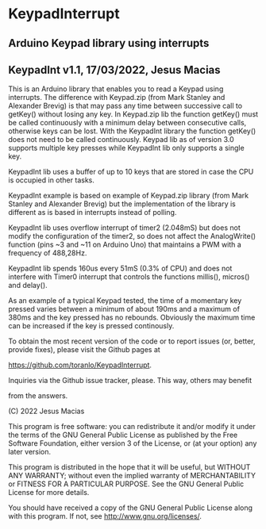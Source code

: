 # KeypadInterrupt
## Arduino Keypad library using interrupts

KeypadInt v1.1, 17/03/2022, Jesus Macias
--------------------------------------------------------------------------------

This is an Arduino library that enables you to read a Keypad using interrupts.
The difference with Keypad.zip (from Mark Stanley and Alexander Brevig) is that 
may pass any time between successive call to getKey() without losing any key. In 
Keypad.zip lib the function getKey() must be called continuously with a minimum 
delay between consecutive calls, otherwise keys can be lost. With the KeypadInt
library the function getKey() does not need to be called continuously.
Keypad lib as of version 3.0 supports multiple key presses while KeypadInt lib
only supports a single key.

KeypadInt lib uses a buffer of up to 10 keys that are stored in case the CPU is
occupied in other tasks.

KeypadInt example is based on example of Keypad.zip library (from Mark Stanley
and Alexander Brevig) but the implementation of the library is different as
is based in interrupts instead of polling.

KeypadInt lib uses overflow interrupt of timer2 (2.048mS) but does not modify 
the configuration of the timer2, so does not affect the AnalogWrite() function
(pins ~3 and ~11 on Arduino Uno) that maintains a PWM with a frequency of
488,28Hz.

KeypadInt lib spends 160us every 51mS (0.3% of CPU) and does not interfere with
Timer0 interrupt that controls the functions millis(), micros() and delay().

As an example of a typical Keypad tested, the time of a momentary key pressed 
varies between a minimum of about 190ms and a maximum of 380ms and the
key pressed has no rebounds. Obviously the maximum time can be increased if 
the key is pressed continously.

To obtain the most recent version of the code or to report issues (or,
better, 
provide fixes), please visit the Github pages at

<https://github.com/toranlo/KeypadInterrupt>.


Inquiries via the Github issue tracker, please.  This way, others may benefit

from the answers.

(C) 2022 Jesus Macias

This program is free software: you can redistribute it and/or modify
it under the terms of the GNU General Public License as published by
the Free Software Foundation, either version 3 of the License, or
(at your option) any later version.

This program is distributed in the hope that it will be useful,
but WITHOUT ANY WARRANTY; without even the implied warranty of
MERCHANTABILITY or FITNESS FOR A PARTICULAR PURPOSE.  See the
GNU General Public License for more details.

You should have received a copy of the GNU General Public License
along with this program.  If not, see <http://www.gnu.org/licenses/>.

